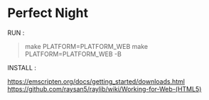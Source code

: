 # Perfect Night

RUN :

> make PLATFORM=PLATFORM_WEB
> make PLATFORM=PLATFORM_WEB -B

INSTALL :

https://emscripten.org/docs/getting_started/downloads.html
https://github.com/raysan5/raylib/wiki/Working-for-Web-(HTML5)